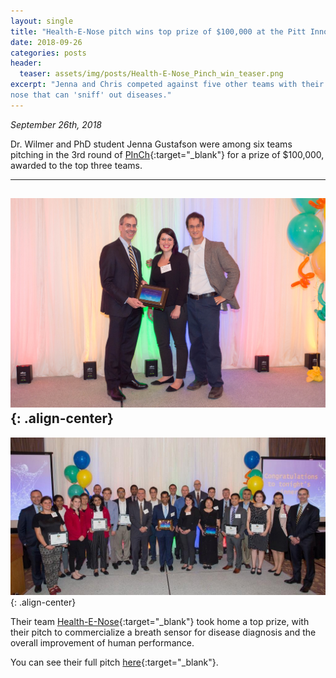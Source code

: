 ```yaml
---
layout: single
title: "Health-E-Nose pitch wins top prize of $100,000 at the Pitt Innovation Challenge (PInCh)."
date: 2018-09-26
categories: posts
header:
  teaser: assets/img/posts/Health-E-Nose_Pinch_win_teaser.png
excerpt: "Jenna and Chris competed against five other teams with their pitch for a portable electronic
nose that can 'sniff' out diseases."
---
```

*September 26th, 2018*

Dr. Wilmer and PhD student Jenna Gustafson were among six teams pitching in the 3rd round of [PInCh](http://www.pinch.pitt.edu/index.htm){:target="_blank"} for a prize of $100,000, awarded to the
top three teams.

---------
![award_image](/assets/img/posts/Health-E-Nose_Pinch_win.jpg){: .align-center}
---------
![award_image](/assets/img/posts/pinch2018_group.jpg){: .align-center}

Their team [Health-E-Nose](https://www.youtube.com/watch?v=ZUC0e-4XCZ0&t=2s){:target="_blank"} took
home a top prize, with their pitch to commercialize a breath sensor for disease diagnosis and the
overall improvement of human performance.

You can see their full pitch [here](https://www.youtube.com/watch?v=e1YrEyWWJxU&feature=youtu.be){:target="_blank"}.
